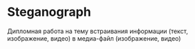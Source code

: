 # Steganograph

Дипломная работа на тему встраивания информации (текст, изображение, видео) в медиа-файл (изображение, видео)
